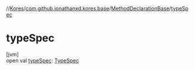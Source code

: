 //[Kores](../../../index.md)/[com.github.jonathanxd.kores.base](../index.md)/[MethodDeclarationBase](index.md)/[typeSpec](type-spec.md)

# typeSpec

[jvm]\
open val [typeSpec](type-spec.md): [TypeSpec](../-type-spec/index.md)
